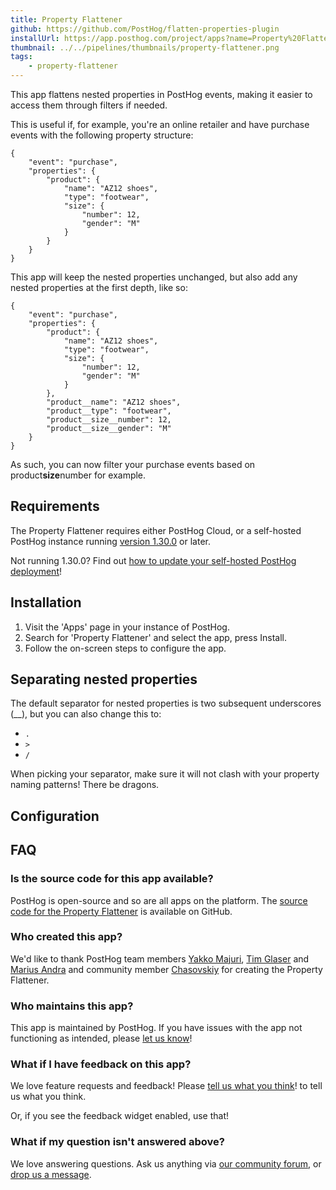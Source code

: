 ```yaml
---
title: Property Flattener
github: https://github.com/PostHog/flatten-properties-plugin
installUrl: https://app.posthog.com/project/apps?name=Property%20Flattener%20Plugin
thumbnail: ../../pipelines/thumbnails/property-flattener.png
tags:
    - property-flattener
---
```


This app flattens nested properties in PostHog events, making it easier to access them through filters if needed.

This is useful if, for example, you're an online retailer and have purchase events with the following property structure:

```
{
    "event": "purchase",
    "properties": {
        "product": {
            "name": "AZ12 shoes",
            "type": "footwear",
            "size": {
                "number": 12,
                "gender": "M"
            }
        }
    }
}
```

This app will keep the nested properties unchanged, but also add any nested properties at the first depth, like so:

```
{
    "event": "purchase",
    "properties": {
        "product": {
            "name": "AZ12 shoes",
            "type": "footwear",
            "size": {
                "number": 12,
                "gender": "M"
            }
        },
        "product__name": "AZ12 shoes",
        "product__type": "footwear",
        "product__size__number": 12,
        "product__size__gender": "M"
    }
}
```

As such, you can now filter your purchase events based on product**size**number for example.

## Requirements

The Property Flattener requires either PostHog Cloud, or a self-hosted PostHog instance running [version 1.30.0](https://posthog.com/blog/the-posthog-array-1-30-0) or later.

Not running 1.30.0? Find out [how to update your self-hosted PostHog deployment](https://posthog.com/docs/runbook/upgrading-posthog)!

## Installation

1. Visit the 'Apps' page in your instance of PostHog.
2. Search for 'Property Flattener' and select the app, press Install.
3. Follow the on-screen steps to configure the app.

## Separating nested properties

The default separator for nested properties is two subsequent underscores (\_\_), but you can also change this to:

-   `.`
-   `>`
-   `/`

When picking your separator, make sure it will not clash with your property naming patterns! There be dragons.

## Configuration

<AppParameters />

## FAQ 

### Is the source code for this app available?

PostHog is open-source and so are all apps on the platform. The [source code for the Property Flattener](https://github.com/PostHog/flatten-properties-plugin) is available on GitHub.

### Who created this app?

We'd like to thank PostHog team members [Yakko Majuri](https://github.com/yakkomajuri), [Tim Glaser](https://github.com/timgl) and [Marius Andra](https://github.com/mariusandra) and community member [Chasovskiy](https://github.com/chasovskiy) for creating the Property Flattener.

### Who maintains this app?

This app is maintained by PostHog. If you have issues with the app not functioning as intended, please [let us know](http://app.posthog.com/home#supportModal)!

### What if I have feedback on this app?

We love feature requests and feedback! Please [tell us what you think](http://app.posthog.com/home#supportModal)! to tell us what you think.

Or, if you see the feedback widget enabled, use that!

### What if my question isn't answered above?

We love answering questions. Ask us anything via [our community forum](/questions), or [drop us a message](http://app.posthog.com/home#supportModal). 